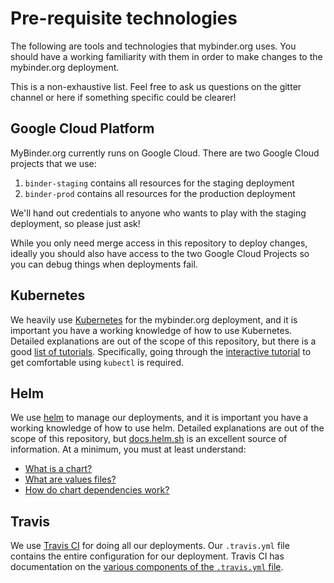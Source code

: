 # Pre-requisite technologies

The following are tools and technologies that mybinder.org uses. You should have
a working familiarity with them in order to make changes to the mybinder.org deployment.

This is a non-exhaustive list. Feel free to ask us questions on the gitter channel or
here if something specific could be clearer!

## Google Cloud Platform

MyBinder.org currently runs on Google Cloud. There are two Google Cloud projects
that we use:

1. `binder-staging` contains all resources for the staging deployment
2. `binder-prod` contains all resources for the production deployment

We'll hand out credentials to anyone who wants to play with the staging deployment,
so please just ask!

While you only need merge access in this repository to deploy changes, ideally
you should also have access to the two Google Cloud Projects so you can debug
things when deployments fail.

## Kubernetes

We heavily use [Kubernetes](https://kubernetes.io/) for the mybinder.org deployment, and it is important you
have a working knowledge of how to use Kubernetes. Detailed explanations are out
of the scope of this repository, but there is a good [list of tutorials](https://kubernetes.io/docs/tutorials/).
Specifically, going through the [interactive tutorial](https://kubernetes.io/docs/tutorials/kubernetes-basics/)
to get comfortable using `kubectl` is required.

## Helm

We use [helm](https://helm.sh) to manage our deployments, and it is important you
have a working knowledge of how to use helm. Detailed explanations are out of the
scope of this repository, but [docs.helm.sh](https://docs.helm.sh) is an excellent
source of information. At a minimum, you must at least understand:

* [What is a chart?](https://helm.sh/docs/chart_template_guide/getting_started/#charts)
* [What are values files?](https://helm.sh/docs/chart_template_guide/values_files/)
* [How do chart dependencies work?](https://helm.sh/docs/chart_template_guide/subcharts_and_globals/)

## Travis

We use [Travis CI](https://travis-ci.org/) for doing all our deployments. Our
`.travis.yml` file contains the entire configuration for our deployment. Travis CI
has documentation on the [various components of the `.travis.yml` file](https://docs.travis-ci.com/user/customizing-the-build/).

[mybinder.org]: https://mybinder.org
[staging.mybinder.org]: https://staging.mybinder.org
